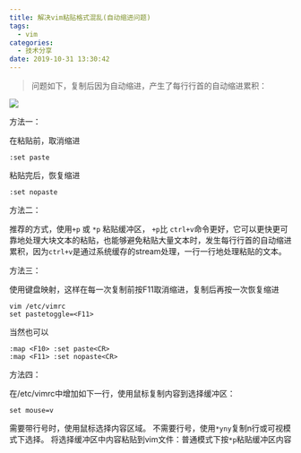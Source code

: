 ```yaml
---
title: 解决vim粘贴格式混乱(自动缩进问题)
tags:
  - vim
categories:
  - 技术分享
date: 2019-10-31 13:30:42
---
```


>  问题如下，复制后因为自动缩进，产生了每行行首的自动缩进累积：  

![]( http://q02nuv786.bkt.clouddn.com/vimpaste.png )

方法一：

在粘贴前，取消缩进

```
:set paste
```

粘贴完后，恢复缩进

```
:set nopaste
```
<!-- more -->
方法二：

推荐的方式，使用`+p` 或 `*p` 粘贴缓冲区， `+p`比 `ctrl+v`命令更好，它可以更快更可靠地处理大块文本的粘贴，也能够避免粘贴大量文本时，发生每行行首的自动缩进累积，因为`ctrl+v`是通过系统缓存的stream处理，一行一行地处理粘贴的文本。 

方法三：

使用键盘映射，这样在每一次复制前按F11取消缩进，复制后再按一次恢复缩进

```
vim /etc/vimrc 
set pastetoggle=<F11>
```

当然也可以

```
:map <F10> :set paste<CR>
:map <F11> :set nopaste<CR>
```

方法四：

在/etc/vimrc中增加如下一行，使用鼠标复制内容到选择缓冲区：
```
set mouse=v
```
需要带行号时，使用鼠标选择内容区域。
不需要行号，使用`*yny`复制n行或可视模式下选择。
将选择缓冲区中内容粘贴到vim文件：普通模式下按`*p`粘贴缓冲区内容




